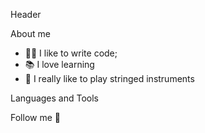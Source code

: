 Header

About me

- 👌🏻 I like to write code;
- 📚 I love learning
- 🎵 I really like to play stringed instruments

Languages and Tools

Follow me 🎸

